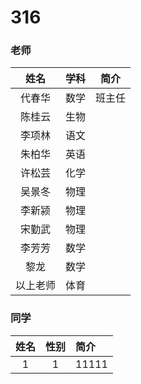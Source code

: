 # 316
### 老师

| 姓名      |学科 | 简介  |
|:--------:|:--------:|:---:|
| 代春华  | 数学 |  班主任   |
| 陈桂云     |   生物 |    |
| 李项林      |    语文 |   |
| 朱柏华      |    英语 |   |
| 许松芸      |    化学 |   |
| 吴景冬      |    物理 |   |
| 李新颍      |    物理 |   |
| 宋勤武      |    物理 |   |
| 李芳芳      |    数学 |   |
| 黎龙      |    数学 |   |
| 以上老师      |   体育 |   |

### 同学

| 姓名 | 性别 | 简介 |
| :---:| :---:| :--- |
| 1 | 1 | 11111|



